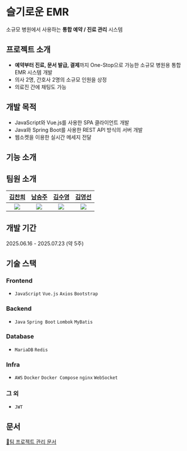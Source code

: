 # 슬기로운 EMR

소규모 병원에서 사용하는 <b>통합 예약 / 진료 관리</b> 시스템

## 프로젝트 소개

- <b>예약부터 진료, 문서 발급, 결제</b>까지 One-Stop으로 가능한 소규모 병원용 통합 EMR 시스템 개발
- 의사 2명, 간호사 2명의 소규모 인원을 상정
- 의료진 간에 채팅도 가능

## 개발 목적

- JavaScript와 Vue.js를 사용한 SPA 클라이언트 개발
- Java와 Spring Boot를 사용한 REST API 방식의 서버 개발
- 웹소켓을 이용한 실시간 메세지 전달

## 기능 소개

## 팀원 소개

|[김찬희](https://github.com/Conut-1) | [남승주](https://github.com/SeungJu0104) | [김수영](https://github.com/suyungking) | [김영선](https://github.com/sunny950610) |
|:---------:|:---------:|:---------:|:---------:|
| ![](https://github.com/Conut-1.png) | ![](https://github.com/SeungJu0104.png) | ![](https://github.com/suyungking.png) | ![](https://github.com/sunny950610.png) |

## 개발 기간

2025.06.16 - 2025.07.23 (약 5주)

## 기술 스택

### Frontend

- `JavaScript` `Vue.js` `Axios` `Bootstrap`

### Backend

- `Java` `Spring Boot` `Lombok` `MyBatis`

### Database

- `MariaDB` `Redis`

### Infra

- `AWS` `Docker` `Docker Compose` `nginx` `WebSocket`

### 그 외

- `JWT`

## 문서

[📒팀 프로젝트 관리 문서](https://www.notion.so/EMR-20861813692f8025a61ffd10267e8785)
